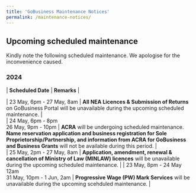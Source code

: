 ```yaml
---
title: 'GoBusiness Maintenance Notices'
permalink: /maintenance-notices/
---
```


## Upcoming scheduled maintenance

Kindly note the following scheduled maintenance. We apologise for the inconvenience caused.

### 2024 

| **Scheduled Date** | **Remarks** |  

| 23 May, 6pm - 27 May, 8am | **All NEA Licences & Submission of Returns** on GoBusiness Portal will be unavailable during the upcoming scheduled maintenance. |     
| 24 May, 6pm - 8pm<br> 26 May, 9pm - 10pm | **ACRA** will be undergoing scheduled maintenance. **Name reservation application and business registration for Sole Proprietorship/Partnership, and information from ACRA for GoBusiness and Business Grants** will not be available during this period. |      
| 25 May, 2pm - 27 May, 8am | **Application, amendment, renewal & cancellation of Ministry of Law (MINLAW) licences** will be unavailable during the upcoming scheduled maintenance. | 
| 23 May, 8pm - 24 May 12am<br> 31 May, 10pm - 1 Jun, 2am | **Progressive Wage (PW) Mark Services** will be unavailable during the upcoming scehduled maintenance. | 

      



<script src="/jquery/jquery.min.js"></script> <script src="/jquery/resize-tables.js"></script>
